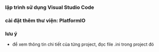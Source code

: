 ### lập trình sử dụng Visual Studio Code
### cài đặt thêm thư viện: PlatformIO
### lưu ý
- để xem thông tin chi tiết của từng project, đọc file .ini trong project đó
